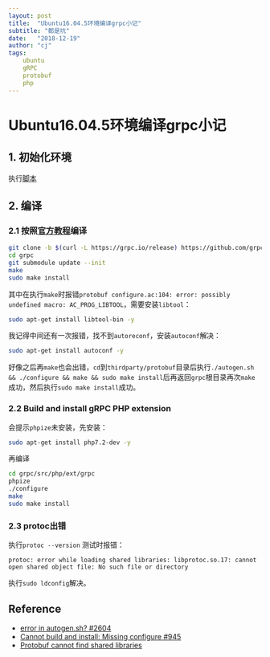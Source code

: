 ```yaml
---
layout: post
title:  "Ubuntu16.04.5环境编译grpc小记"
subtitle: "都是坑"
date:   "2018-12-19" 
author: "cj"
tags:
    ubuntu
    gRPC
    protobuf
    php
---
```


# Ubuntu16.04.5环境编译grpc小记

## 1. 初始化环境

执行[脚本](https://github.com/captainwong/sh/blob/master/ubuntu16.04/1.init.sh)

## 2. 编译

### 2.1 按照[官方教程](https://grpc.io/docs/quickstart/php.html)编译

```bash
git clone -b $(curl -L https://grpc.io/release) https://github.com/grpc/grpc
cd grpc
git submodule update --init
make
sudo make install
```

其中在执行`make`时报错`protobuf configure.ac:104: error: possibly undefined macro: AC_PROG_LIBTOOL`，需要安装`libtool`：

```bash
sudo apt-get install libtool-bin -y
```

我记得中间还有一次报错，找不到`autoreconf`，安装`autoconf`解决：

```bash
sudo apt-get install autoconf -y
```

好像之后再`make`也会出错，`cd`到`thirdparty/protobuf`目录后执行`./autogen.sh && ./configure && make && sudo make install`后再返回`grpc`根目录再次`make`成功，然后执行`sudo make install`成功。

### 2.2 Build and install gRPC PHP extension

会提示`phpize`未安装，先安装：

```bash
sudo apt-get install php7.2-dev -y
```

再编译

```bash
cd grpc/src/php/ext/grpc
phpize
./configure
make
sudo make install
```

### 2.3 protoc出错

执行`protoc --version` 测试时报错：

`protoc: error while loading shared libraries: libprotoc.so.17: cannot open shared object file: No such file or directory`

执行`sudo ldconfig`解决。

## Reference

* [error in autogen.sh? #2604](https://github.com/protocolbuffers/protobuf/issues/2604)
* [Cannot build and install: Missing configure #945](https://github.com/protocolbuffers/protobuf/issues/945)
* [Protobuf cannot find shared libraries](https://stackoverflow.com/questions/25518701/protobuf-cannot-find-shared-libraries)